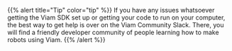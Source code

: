 {{% alert title="Tip" color="tip" %}}
If you have any issues whatsoever getting the Viam SDK set up or getting your code to run on your computer, the best way to get help is over on the Viam Community Slack.
There, you will find a friendly developer community of people learning how to make robots using Viam.
{{% /alert %}}